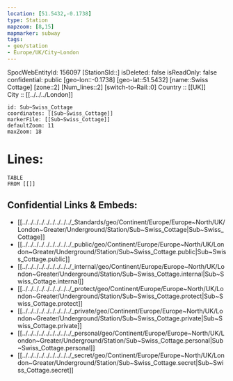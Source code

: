 ```yaml
---
location: [51.5432,-0.1738] 
type: Station 
mapzoom: [8,15] 
mapmarker: subway 
tags:
- geo/station
- Europe/UK/City~London
---
```

SpocWebEntityId: 156097
[StationSId::] 
isDeleted: false
isReadOnly: false
confidential: public
[geo-lon::-0.1738] 
[geo-lat::51.5432] 
[name::Swiss Cottage] 
[zone::2] 
[Num_lines::2] 
[switch-to-Rail::0] 
Country :: [[UK]]  
City :: [[../../../London]]  


```leaflet
id: Sub~Swiss_Cottage
coordinates: [[Sub~Swiss_Cottage]] 
markerFile: [[Sub~Swiss_Cottage]] 
defaultZoom: 11 
maxZoom: 18
```


# Lines: 
```dataview
TABLE 
FROM [[]] 
```

## Confidential Links & Embeds: 
- [[../../../../../../../../../_Standards/geo/Continent/Europe/Europe~North/UK/London~Greater/Underground/Station/Sub~Swiss_Cottage|Sub~Swiss_Cottage]] 
- [[../../../../../../../../../_public/geo/Continent/Europe/Europe~North/UK/London~Greater/Underground/Station/Sub~Swiss_Cottage.public|Sub~Swiss_Cottage.public]] 
- [[../../../../../../../../../_internal/geo/Continent/Europe/Europe~North/UK/London~Greater/Underground/Station/Sub~Swiss_Cottage.internal|Sub~Swiss_Cottage.internal]] 
- [[../../../../../../../../../_protect/geo/Continent/Europe/Europe~North/UK/London~Greater/Underground/Station/Sub~Swiss_Cottage.protect|Sub~Swiss_Cottage.protect]] 
- [[../../../../../../../../../_private/geo/Continent/Europe/Europe~North/UK/London~Greater/Underground/Station/Sub~Swiss_Cottage.private|Sub~Swiss_Cottage.private]] 
- [[../../../../../../../../../_personal/geo/Continent/Europe/Europe~North/UK/London~Greater/Underground/Station/Sub~Swiss_Cottage.personal|Sub~Swiss_Cottage.personal]] 
- [[../../../../../../../../../_secret/geo/Continent/Europe/Europe~North/UK/London~Greater/Underground/Station/Sub~Swiss_Cottage.secret|Sub~Swiss_Cottage.secret]] 
